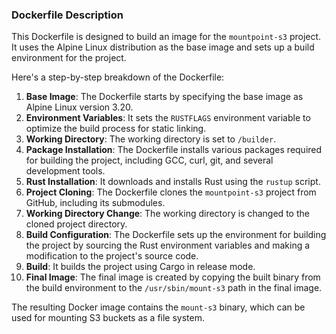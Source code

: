 ### Dockerfile Description

This Dockerfile is designed to build an image for the `mountpoint-s3` project. It uses the Alpine Linux distribution as the base image and sets up a build environment for the project.

Here's a step-by-step breakdown of the Dockerfile:

1. **Base Image**: The Dockerfile starts by specifying the base image as Alpine Linux version 3.20.
2. **Environment Variables**: It sets the `RUSTFLAGS` environment variable to optimize the build process for static linking.
3. **Working Directory**: The working directory is set to `/builder`.
4. **Package Installation**: The Dockerfile installs various packages required for building the project, including GCC, curl, git, and several development tools.
5. **Rust Installation**: It downloads and installs Rust using the `rustup` script.
6. **Project Cloning**: The Dockerfile clones the `mountpoint-s3` project from GitHub, including its submodules.
7. **Working Directory Change**: The working directory is changed to the cloned project directory.
8. **Build Configuration**: The Dockerfile sets up the environment for building the project by sourcing the Rust environment variables and making a modification to the project's source code.
9. **Build**: It builds the project using Cargo in release mode.
10. **Final Image**: The final image is created by copying the built binary from the build environment to the `/usr/sbin/mount-s3` path in the final image.

The resulting Docker image contains the `mount-s3` binary, which can be used for mounting S3 buckets as a file system.
